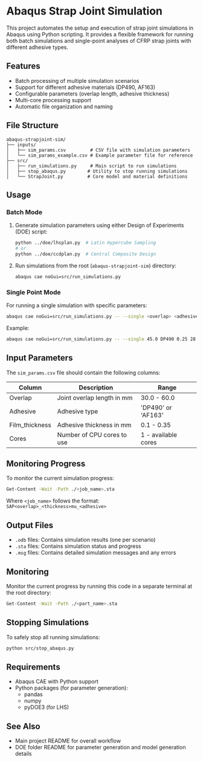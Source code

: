# Abaqus Strap Joint Simulation

This project automates the setup and execution of strap joint simulations in Abaqus using Python scripting. It provides a flexible framework for running both batch simulations and single-point analyses of CFRP strap joints with different adhesive types.

## Features

- Batch processing of multiple simulation scenarios
- Support for different adhesive materials (DP490, AF163)
- Configurable parameters (overlap length, adhesive thickness)
- Multi-core processing support
- Automatic file organization and naming

## File Structure

```text
abaqus-strapjoint-sim/
├── inputs/
│   ├── sim_params.csv         # CSV file with simulation parameters
│   └── sim_params_example.csv # Example parameter file for reference
├── src/
│   ├── run_simulations.py     # Main script to run simulations
│   ├── stop_abaqus.py        # Utility to stop running simulations
│   └── StrapJoint.py         # Core model and material definitions
```

## Usage

### Batch Mode

1. Generate simulation parameters using either Design of Experiments (DOE) script:
   ```sh
   python ../doe/lhsplan.py  # Latin Hypercube Sampling
   # or
   python ../doe/ccdplan.py  # Central Composite Design
   ```

2. Run simulations from the root (`abaqus-strapjoint-sim`) directory:
   ```sh
   abaqus cae noGui=src/run_simulations.py
   ```

### Single Point Mode

For running a single simulation with specific parameters:
```sh
abaqus cae noGui=src/run_simulations.py -- --single <overlap> <adhesive> <film_thickness> <cores>
```
Example:
```sh
abaqus cae noGui=src/run_simulations.py -- --single 45.0 DP490 0.25 28
```

## Input Parameters

The `sim_params.csv` file should contain the following columns:

| Column | Description | Range |
|--------|-------------|--------|
| Overlap | Joint overlap length in mm | 30.0 - 60.0 |
| Adhesive | Adhesive type | 'DP490' or 'AF163' |
| Film_thickness | Adhesive thickness in mm | 0.1 - 0.35 |
| Cores | Number of CPU cores to use | 1 - available cores |

## Monitoring Progress

To monitor the current simulation progress:
```sh
Get-Content -Wait -Path ./<job_name>.sta
```
Where `<job_name>` follows the format: `SAP<overlap>_<thickness>mu_<adhesive>`

## Output Files

- `.odb` files: Contains simulation results (one per scenario)
- `.sta` files: Contains simulation status and progress
- `.msg` files: Contains detailed simulation messages and any errors

## Monitoring

Monitor the current progress by running this code in a separate terminal at the root directory:

```sh
Get-Content -Wait -Path ./<part_name>.sta
```

## Stopping Simulations

To safely stop all running simulations:
```sh
python src/stop_abaqus.py
```

## Requirements

- Abaqus CAE with Python support
- Python packages (for parameter generation):
  - pandas
  - numpy
  - pyDOE3 (for LHS)

## See Also

- Main project README for overall workflow
- DOE folder README for parameter generation and model generation details
